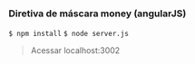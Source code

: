 
### Diretiva de máscara money (angularJS)

`$ npm install`
`$ node server.js`

> Acessar localhost:3002